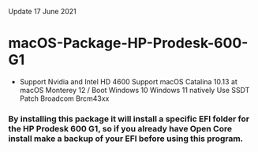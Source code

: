 Update 17 June 2021

# macOS-Package-HP-Prodesk-600-G1
- Support Nvidia and Intel HD 4600 Support macOS Catalina 10.13 at macOS Monterey 12 / Boot Windows 10 Windows 11 natively Use SSDT Patch Broadcom Brcm43xx

### By installing this package it will install a specific EFI folder for the HP Prodesk 600 G1, so if you already have Open Core install make a backup of your EFI before using this program.
